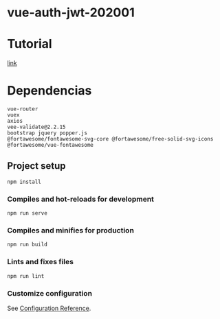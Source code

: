 # vue-auth-jwt-202001
# Tutorial
[link](https://morioh.com/p/2aaa2330ca54)

# Dependencias
```
vue-router
vuex
axios
vee-validate@2.2.15
bootstrap jquery popper.js
@fortawesome/fontawesome-svg-core @fortawesome/free-solid-svg-icons @fortawesome/vue-fontawesome

```

## Project setup
```
npm install
```

### Compiles and hot-reloads for development
```
npm run serve
```

### Compiles and minifies for production
```
npm run build
```

### Lints and fixes files
```
npm run lint
```

### Customize configuration
See [Configuration Reference](https://cli.vuejs.org/config/).
